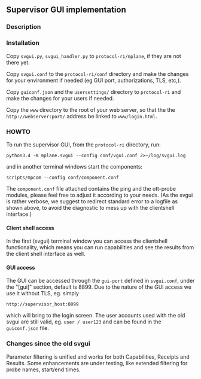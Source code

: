 ## Supervisor GUI implementation

### Description

### Installation

Copy `svgui.py`, `svgui_handler.py` to `protocol-ri/mplane`, if they are not there yet.

Copy `svgui.conf` to the `protocol-ri/conf` directory and make the changes for your environment if needed (eg GUI port, authorizations, TLS, etc,).

Copy `guiconf.json` and the `usersettings/` directory to `protocol-ri` and make the changes for your users if needed.

Copy the `www` directory to the root of your web server, so that the the `http://webserver:port/` address be linked to  `www/login.html`.
### HOWTO

To run the supervisor GUI, from the `protocol-ri` directory, run:

```python3.4 -m mplane.svgui --config conf/vgui.conf 2>~/log/svgui.log```

and in another terminal windows start the components:

```scripts/mpcom --config conf/component.conf```

The `component.conf` file attached contains the ping and the ott-probe modules, please feel free to adjust it according to your needs.
(As the svgui is rather verbose, we suggest to redirect standard error to a logfile as shown above, to avoid the diagnostic to mess up with the clientshell interface.)

#### Client shell access

In the first (svgui) terminal window you can access the clientshell functionality, which means you can run capabilities and see the results from the client shell interface as well. 

#### GUI access

The GUI can be accessed through the `gui-port` defined in `svgui.conf`, under the "[gui]" section, default is 8899. Due to the nature of the GUI access we use it without TLS, eg. simply

```http://supervisor_host:8899```

which will bring to the login screen. The user accounts used with the old svgui are still valid, eg.  `user / user123` and can be found in the `guiconf.json` file.

### Changes since the old svgui

Parameter filtering is unified and works for both Capabilities, Receipts and Results.
Some enhancements are under testing, like extended filtering for probe names, start/end times.
